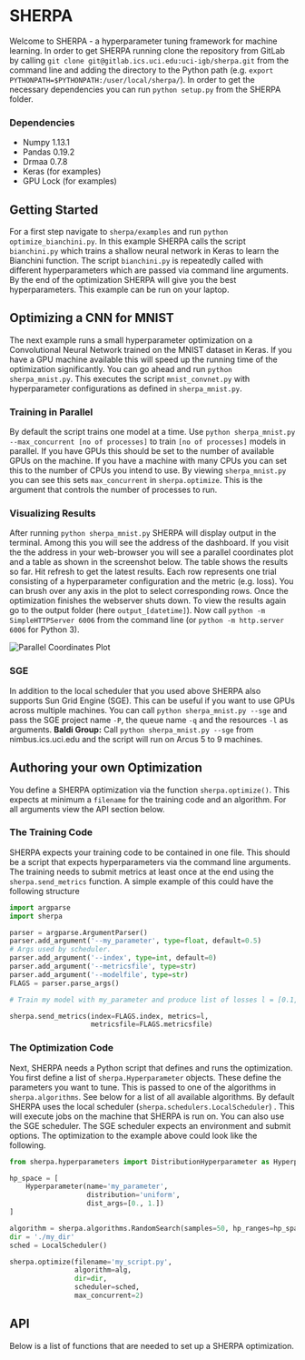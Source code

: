 
# SHERPA

Welcome to SHERPA - a hyperparameter tuning framework for machine learning.
In order to get SHERPA running clone the repository from GitLab by
calling ```git clone git@gitlab.ics.uci.edu:uci-igb/sherpa.git``` from the
command line and adding the directory to the Python path (e.g.
```export PYTHONPATH=$PYTHONPATH:/user/local/sherpa/```). In order to get the
necessary dependencies you can run ```python setup.py``` from the SHERPA folder.

### Dependencies
+ Numpy 1.13.1
+ Pandas 0.19.2
+ Drmaa 0.7.8
+ Keras (for examples)
+ GPU Lock (for examples)

## Getting Started
For a first step navigate to ```sherpa/examples``` and run
```python optimize_bianchini.py```. In this example SHERPA calls the script
```bianchini.py``` which trains a shallow neural network in Keras to learn the
Bianchini function. The script ```bianchini.py``` is repeatedly called with
different hyperparameters which are passed via command line arguments. By the
end of the optimization SHERPA will give you the best hyperparameters. This
example can be run on your laptop.

## Optimizing a CNN for MNIST
The next example runs a small hyperparameter optimization on a Convolutional
Neural Network trained on the MNIST dataset in Keras. If you have a GPU machine
available this will speed up the running time of the
optimization significantly. You can go ahead and run
```python sherpa_mnist.py```. This executes the script ```mnist_convnet.py```
with hyperparameter configurations as defined in ```sherpa_mnist.py```.

### Training in Parallel
By default the script trains one model at a time. Use 
```python sherpa_mnist.py --max_concurrent [no of processes]``` to train
```[no of processes]``` models in parallel.
If you have GPUs this should be set to the number of available GPUs on the
machine. If you have a machine with many CPUs you can set this to the number of
CPUs you intend to use. By viewing `sherpa_mnist.py` you can see this sets
`max_concurrent` in `sherpa.optimize`. This is the argument that controls the
number of processes to run.

### Visualizing Results
After running ```python sherpa_mnist.py``` SHERPA will display output in the terminal.
Among this you will see the address of the dashboard.  If you visit the the address in your web-browser you will see a
parallel coordinates plot and a table as shown in the screenshot below.
The table shows the results so far. Hit
refresh to get the latest results. Each row represents one trial consisting of
a hyperparameter configuration and the metric (e.g. loss).
You can brush over any axis in the plot to select corresponding rows. Once the
optimization finishes the webserver
shuts down. To view
the results again go to the output folder (here ```output_[datetime]```).
Now call ```python -m SimpleHTTPServer 6006```
from the command line (or ```python -m http.server 6006``` for Python 3).

![Parallel Coordinates Plot](parcords.png "SHERPA Dashboard")

### SGE
In addition to the local scheduler that you used above SHERPA also supports
Sun Grid Engine (SGE). This can be useful if you want to use GPUs across
multiple machines. You can call  ```python sherpa_mnist.py --sge``` and pass
the SGE project name ```-P```, the queue name ```-q``` and the resources
```-l``` as arguments. __Baldi Group:__ Call ```python sherpa_mnist.py --sge```
from nimbus.ics.uci.edu and the script will run on Arcus 5 to 9 machines.

## Authoring your own Optimization

You define a SHERPA optimization via the function ```sherpa.optimize()```. This
expects at minimum a `filename` for the training code and an algorithm. For
all arguments view the API section below.

### The Training Code
SHERPA expects your training code to be contained in one file. This should be a
script that expects hyperparameters via the command line arguments. The training
needs to submit metrics at least once at the end using the
```sherpa.send_metrics``` function. A simple example of this could have the
following structure
```python
import argparse
import sherpa

parser = argparse.ArgumentParser()
parser.add_argument('--my_parameter', type=float, default=0.5)
# Args used by scheduler.
parser.add_argument('--index', type=int, default=0)
parser.add_argument('--metricsfile', type=str)
parser.add_argument('--modelfile', type=str)
FLAGS = parser.parse_args()

# Train my model with my_parameter and produce list of losses l = [0.1, 0.05]

sherpa.send_metrics(index=FLAGS.index, metrics=l,
                    metricsfile=FLAGS.metricsfile)
```

### The Optimization Code

Next, SHERPA needs a Python script that defines and runs the optimization.
You first define a list of ```sherpa.Hyperparameter``` objects. These define the
parameters you want to tune. This is passed to one of the algorithms in 
```sherpa.algorithms```. See below for a list of all available algorithms. By
default SHERPA uses the local scheduler (```sherpa.schedulers.LocalScheduler```)
. This will execute jobs on the machine that SHERPA is run on. You can also use
the SGE scheduler. The SGE scheduler expects an environment and submit options.
The optimization to the example above could look like the following.

```python
from sherpa.hyperparameters import DistributionHyperparameter as Hyperparameter

hp_space = [
    Hyperparameter(name='my_parameter',
                   distribution='uniform',
                   dist_args=[0., 1.])
]

algorithm = sherpa.algorithms.RandomSearch(samples=50, hp_ranges=hp_space)
dir = './my_dir'
sched = LocalScheduler()

sherpa.optimize(filename='my_script.py',
                algorithm=alg,
                dir=dir,
                scheduler=sched,
                max_concurrent=2)
```

## API
Below is a list of functions that are needed to set up a SHERPA optimization.

